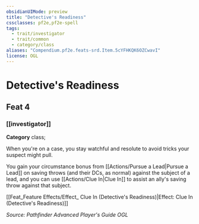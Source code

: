 ```yaml
---
obsidianUIMode: preview
title: "Detective's Readiness"
cssclasses: pf2e,pf2e-spell
tags:
  - trait/investigator
  - trait/common
  - category/class
aliases: "Compendium.pf2e.feats-srd.Item.5cYFHKQK6OZCwavI"
license: OGL
---
```

# Detective's Readiness
## Feat 4
### [[investigator]]

**Category** class; 




When you're on a case, you stay watchful and resolute to avoid tricks your suspect might pull.

You gain your circumstance bonus from [[Actions/Pursue a Lead|Pursue a Lead]] on saving throws (and their DCs, as normal) against the subject of a lead, and you can use [[Actions/Clue In|Clue In]] to assist an ally's saving throw against that subject.

[[Feat_Feature Effects/Effect_ Clue In (Detective's Readiness)|Effect: Clue In (Detective's Readiness)]]

*Source: Pathfinder Advanced Player's Guide*
*OGL*
